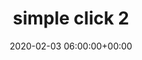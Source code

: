 ---
canonical_url: https://waylonwalker.com/simple-click-2
cover: /static/2020-02-02 09-40-45_Start-xmas2020.png
cover_image: https:waylonwalker.com/2020-02-02 09-40-45_Start.png
date: 2020-02-03 06:00:00+00:00
description: ''
published: false
related_post: null
related_post_label: Check out this related post
status: 'false'
tags:
- python
templateKey: blog-post
title: simple click 2
---